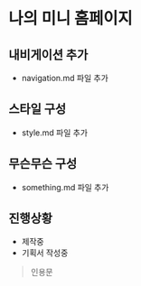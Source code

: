 # 나의 미니 홈페이지

## 내비게이션 추가
- navigation.md 파일 추가

## 스타일 구성
- style.md 파일 추가

## 무슨무슨 구성
- something.md 파일 추가

## 진행상황
- 제작중
- 기획서 작성중
  
> 인용문


